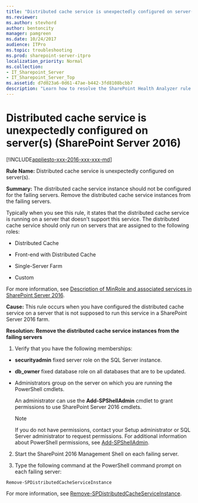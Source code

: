 ```yaml
---
title: "Distributed cache service is unexpectedly configured on server(s) (SharePoint Server 2016)"
ms.reviewer: 
ms.author: stevhord
author: bentoncity
manager: pamgreen
ms.date: 10/24/2017
audience: ITPro
ms.topic: troubleshooting
ms.prod: sharepoint-server-itpro
localization_priority: Normal
ms.collection:
- IT_Sharepoint_Server
- IT_Sharepoint_Server_Top
ms.assetid: d7d023a6-0d61-47ae-b442-3fd8108bcbb7
description: "Learn how to resolve the SharePoint Health Analyzer rule: Distributed cache service is unexpectedly configured on server(s), for SharePoint Server 2016."
---
```


# Distributed cache service is unexpectedly configured on server(s) (SharePoint Server 2016)

[!INCLUDE[appliesto-xxx-2016-xxx-xxx-md](../includes/appliesto-xxx-2016-xxx-xxx-md.md)]
  
 **Rule Name:** Distributed cache service is unexpectedly configured on server(s). 

 **Summary:** The distributed cache service instance should not be configured for the failing servers. Remove the distributed cache service instances from the failing servers. 
  
Typically when you see this rule, it states that the distributed cache service is running on a server that doesn't support this service. The distributed cache service should only run on servers that are assigned to the following roles:
  
- Distributed Cache
    
- ﻿Front-end with Distributed Cache
    
- ﻿Single-Server Farm
    
- ﻿Custom
    
For more information, see [Description of MinRole and associated services in SharePoint Server 2016](../administration/description-of-minrole-and-associated-services-in-sharepoint-server-2016.md).
  
 **Cause:** This rule occurs when you have configured the distributed cache service on a server that is not supposed to run this service in a SharePoint Server 2016 farm. 
  
 **Resolution: Remove the distributed cache service instances from the failing servers**
  
1. Verify that you have the following memberships:
    
  - **securityadmin** fixed server role on the SQL Server instance. 
    
  - **db_owner** fixed database role on all databases that are to be updated. 
    
  - Administrators group on the server on which you are running the PowerShell cmdlets.
    
    An administrator can use the **Add-SPShellAdmin** cmdlet to grant permissions to use SharePoint Server 2016 cmdlets. 
    
    > [!NOTE]
    > If you do not have permissions, contact your Setup administrator or SQL Server administrator to request permissions. For additional information about PowerShell permissions, see [Add-SPShellAdmin](/powershell/module/sharepoint-server/Add-SPDistributedCacheServiceInstance?view=sharepoint-ps). 
  
2. Start the SharePoint 2016 Management Shell on each failing server.
    
3. Type the following command at the PowerShell command prompt on each failing server:
    
  ```
  Remove-SPDistributedCacheServiceInstance
  ```

For more information, see [Remove-SPDistributedCacheServiceInstance](/powershell/module/sharepoint-server/Remove-SPDistributedCacheServiceInstance?view=sharepoint-ps).
  

